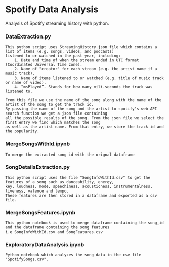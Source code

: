 # Spotify Data Analysis
 
Analysis of Spotify streaming history with python.

### DataExtraction.py
    This python script uses StreamingHistory.json file which contains a list of items (e.g. songs, videos, and podcasts) 
    listened to or watched in the past year, including:
        1. Date and time of when the stream ended in UTC format (Coordinated Universal Time zone).
        2. Name of "creator" for each stream (e.g. the artist name if a music track).
        3. Name of items listened to or watched (e.g. title of music track or name of video).
        4. “msPlayed”- Stands for how many mili-seconds the track was listened to.

    From this file we use the name of the song along with the name of the artist of the song to get the track id.
    By passing the name of the song and the artist to spotify's web API search function we get a json file containing
    all the possible results of the song. From the json file we select the first entry we find which matches the song
    as well as the artist name. From that entry, we store the track id and the popularity.

### MergeSongsWithId.ipynb
    To merge the extracted song id with the orignal dataframe

### SongDetailsExtraction.py
    This python script uses the file "SongInfoWithId.csv" to get the features of a song such as danceability, energy, 
    key, loudness, mode, speechiness, acousticness, instrumentalness, liveness, valence and tempo.
    These features are then stored in a dataframe and exported as a csv file.

### MergeSongsFeatures.ipynb
    This python notebook is used to merge dataframe containing the song_id and the dataframe containing the song features
    i.e SongInfoWithId.csv and SongFeatures.csv

### ExploratoryDataAnalysis.ipynb
    Python notebook which analyzes the song data in the csv file "SpotifySongs.csv".
    
